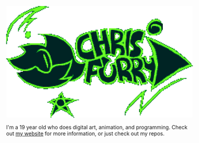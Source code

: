 <img src="Images/Logos/ChrisFurry.png">

I'm a 19 year old who does digital art, animation, and programming.
Check out [my website][cfweb] for more information, or just check out my repos.

[cfweb]:https://chrisfurry.github.io/
